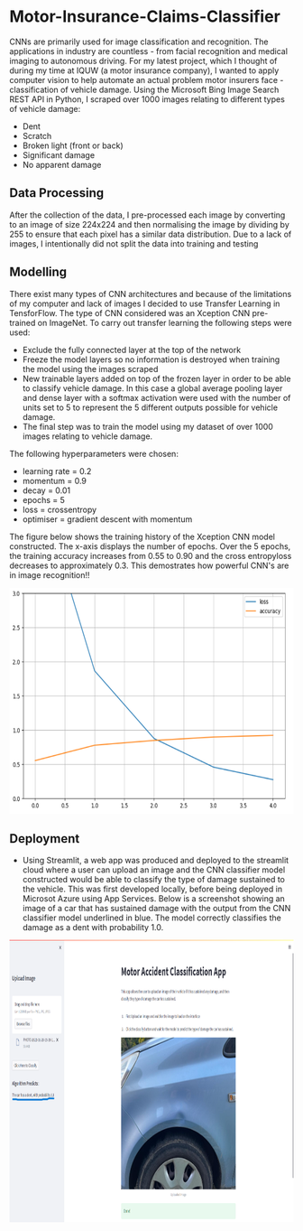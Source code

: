 # Motor-Insurance-Claims-Classifier

CNNs are primarily used for image classification and recognition. The applications in industry are countless - from facial recognition and medical imaging 
to autonomous driving. For my latest project, which I thought of during my time at IQUW (a motor insurance company), I wanted to apply computer vision 
to help automate an actual problem motor insurers face - classification of vehicle damage. Using the Microsoft Bing Image Search REST API in Python, 
I scraped over 1000 images relating to different types of vehicle damage:
  * Dent
  * Scratch
  * Broken light (front or back)
  * Significant damage
  * No apparent damage
  
 ## Data Processing
 
 After the collection of the data, I pre-processed each image by converting to an image of size 224x224 and then normalising the image by dividing by 255 
 to ensure that each pixel has a similar data distribution. Due to a lack of images, I intentionally did not split the data into training and testing
 
 ## Modelling
 
 There exist many types of CNN architectures and because of the limitations of my computer and lack of images I decided to use Transfer Learning in TensforFlow. 
 The type of CNN considered was an Xception CNN pre-trained on ImageNet. To carry out transfer learning the following steps were used:
  * Exclude the fully connected layer at the top of the network
  * Freeze the model layers so no information is destroyed when training the model using the images scraped
  * New trainable layers added on top of the frozen layer in order to be able to classify vehicle damage. In this case a global average pooling layer and
  dense layer with a softmax activation were used with the number of units set to 5 to represent the 5 different outputs possible for vehicle damage.
  * The final step was to train the model using my dataset of over 1000 images relating to vehicle damage.
  
  The following hyperparameters were chosen:
  * learning rate = 0.2
  * momentum = 0.9
  * decay = 0.01
  * epochs = 5
  * loss = crossentropy
  * optimiser = gradient descent with momentum
    
  The figure below shows the training history of the Xception CNN model constructed. The x-axis displays the number of epochs. Over the 5 epochs, the training accuracy 
  increases from 0.55 to 0.90 and the cross entropyloss decreases to approximately 0.3. This demostrates how powerful CNN's are in image recognition!!
  
  <img src="https://github.com/aidenaslam/Motor-Insurance-Claims-Classifier/blob/dev_aiden/model_training.png" width="600" height="400" />
  
  ## Deployment
  
  * Using Streamlit, a web app was produced and deployed to the streamlit cloud where a user can upload an image and the CNN classifier model constructed would be able to classify the type of damage sustained to the vehicle. This was first developed locally, before being deployed in Microsot Azure using App Services. Below is a screenshot showing an image of a car that has sustained damage with the output from the CNN classifier model underlined in blue. The model correctly classifies the damage as a dent with 
  probability 1.0.
    
  <img src="https://github.com/aidenaslam/Motor-Insurance-Claims-Classifier/blob/dev_aiden/Streamlit_app_screenshot.png" width="800" height="500" />
  
  
 
 
